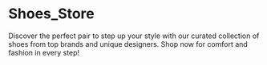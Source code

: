 # Shoes_Store
 Discover the perfect pair to step up your style with our curated collection of shoes from top brands and unique designers. Shop now for comfort and fashion in every step!
